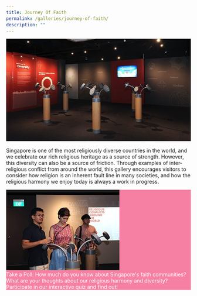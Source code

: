 ```yaml
---
title: Journey Of Faith
permalink: /galleries/journey-of-faith/
description: ""
---
```

![GALLERY ONE: JOURNEY OF FAITH](/images/G1_1.jpg)

Singapore is one of the most religiously diverse countries in the world, and we celebrate our rich religious heritage as a source of strength. However, this diversity can also be a source of friction. Through examples of inter-religious conflict from around the world, this gallery encourages visitors to consider how religion is an inherent fault line in many societies, and how the religious harmony we enjoy today is always a work in progress.

<div class="row" style="background: #f680a3; color:#fff;">
<div class="col is-4"><img  src="/images/G1_highlights.jpg"/></div>
<div class="col is-8">Take a Poll: How much do you know about Singapore's faith communities? What are your thoughts about our religious harmony and diversity? Participate in our interactive quiz and find out!</div>
</div>